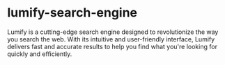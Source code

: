 # lumify-search-engine
Lumify is a cutting-edge search engine designed to revolutionize the way you search the web. With its intuitive and user-friendly interface, Lumify delivers fast and accurate results to help you find what you're looking for quickly and efficiently. 
